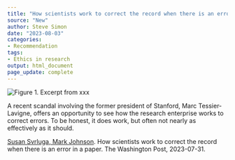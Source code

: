 ```yaml
---
title: "How scientists work to correct the record when there is an error in a paper"
source: "New"
author: Steve Simon
date: "2023-08-03"
categories:
- Recommendation
tags:
- Ethics in research
output: html_document
page_update: complete
---
```


![Figure 1. Excerpt from xxx](http://www.pmean.com/new-images/23/correct-paper-01.png)

<div class="notes">

A recent scandal involving the former president of Stanford, Marc Tessier-Lavigne, offers an opportunity to see how the research enterprise works to correct errors. To be honest, it does work, but often not nearly as effectively as it should.

[Susan Svrluga, Mark Johnson][svr1]. How scientists work to correct the record when there is an error in a paper. The Washington Post, 2023-07-31.

[svr1]: https://www.washingtonpost.com/education/2023/07/31/stanford-president-science-journal-retractions/

</div>

